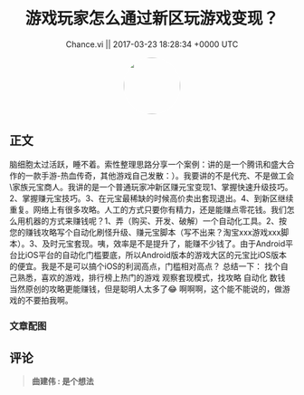 <h1 align="center">游戏玩家怎么通过新区玩游戏变现？</h1>




<p align="center">
    <a>Chance.vi || 2017-03-23 18:28:34 &#43;0000 UTC</a>
</p>

<div align="center">
    <img src="https://images.zsxq.com/Fsx4Pc64eQb9Kb3vCiyUyzwOwoF6?e=1590940799&amp;token=kIxbL07-8jAj8w1n4s9zv64FuZZNEATmlU_Vm6zD:njcUrSwhtlKgtvsyT8NxiW4Wqwg=" width="100" height="100" style="border:1px solid;border-radius:50%; color:#ffffff"/>
</div>




## 正文

<div>
脑细胞太过活跃，睡不着。索性整理思路分享一个案例：讲的是一个腾讯和盛大合作的一款手游-热血传奇，其他游戏自己发散：）。我要讲的不是代充、不是做工会\家族元宝商人。我讲的是一个普通玩家冲新区赚元宝变现1、掌握快速升级技巧。2、掌握赚元宝技巧。3、在元宝最稀缺的时候高价卖出套现退出。4、到新区继续重复。网络上有很多攻略。人工的方式只要你有精力，还是能赚点零花钱。我们怎么用机器的方式来赚钱呢？1、弄（购买、开发、破解）一个自动化工具。2、按您的赚钱攻略写个自动化刷怪升级、赚元宝脚本（写不出来？淘宝xxx游戏xxx脚本）。3、及时元宝套现。咦，效率是不是提升了，能赚不少钱了。由于Android平台比iOS平台的自动化门槛要底，所以Android版本的游戏大区的元宝比iOS版本的便宜。我是不是可以搞个iOS的利润高点，门槛相对高点？
总结一下：
找个自己熟悉，喜欢的游戏，排行榜上热门的游戏
观察套现模式，找攻略
自动化
数钱
当然原创的攻略更能赚钱，但是聪明人太多了😂
啊啊啊，这个能不能说的，做游戏的不要拍我啊。
</div>

### 文章配图

<div class="image" align="center">

</div>


## 评论

<div align="left">
<div>

<blockquote >
<span> <strong>曲建伟 : 是个想法 </strong></span>
</blockquote>

</div>
</div>